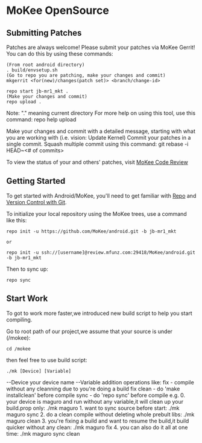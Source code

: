 MoKee OpenSource
===========

Submitting Patches
------------------
Patches are always welcome!  Please submit your patches via MoKee Gerrit!
You can do this by using these commands:

    (From root android directory)
    . build/envsetup.sh
    (Go to repo you are patching, make your changes and commit)
    mkgerrit <for(new)/changes(patch set)> <branch/change-id> 

    repo start jb-mr1_mkt .
    (Make your changes and commit)
    repo upload .
Note: "." meaning current directory
For more help on using this tool, use this command: repo help upload

Make your changes and commit with a detailed message, starting with what you are working with (i.e. vision: Update Kernel)
Commit your patches in a single commit. Squash multiple commit using this command: git rebase -i HEAD~<# of commits>

To view the status of your and others' patches, visit [MoKee Code Review](http://review.mfunz.com/)


Getting Started
---------------

To get started with Android/MoKee, you'll need to get
familiar with [Repo](https://source.android.com/source/using-repo.html) and [Version Control with Git](https://source.android.com/source/version-control.html).

To initialize your local repository using the MoKee trees, use a command like this:

    repo init -u https://github.com/MoKee/android.git -b jb-mr1_mkt

    or

    repo init -u ssh://[username]@review.mfunz.com:29418/MoKee/android.git -b jb-mr1_mkt

Then to sync up:

    repo sync

Start Work
----------

To got to work more faster,we introduced new build script to help you start compiling.

Go to root path of our project,we assume that your source is under 
(/mokee):

    cd /mokee
    
then feel free to use build script:

    ./mk [Device] [Variable]
    
 --Device      your device name
 --Variable    addition operations like:
               fix - compile without any cleanning due to you're doing a build fix
               clean - do 'make installclean' before compile
               sync - do 'repo sync' before compile
e.g. 0. your device is maguro and run without any variable,it will clean up your build.prop only:
        ./mk maguro
     1. want to sync source before start:
        ./mk maguro sync
     2. do a clean compile without deleting whole prebult libs:
        ./mk maguro clean
     3. you're fixing a build and want to resume the build,it build quicker without any clean:
        ./mk maguro fix
     4. you can also do it all at one time:
        ./mk maguro sync clean
    
    
    
    
    
    
    
    
    
    
    
    
    
